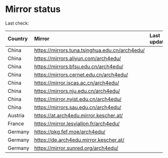 <script src="./time.js"></script>
# Mirror status
Last check: <script type="text/javascript">localize(1733027329.3610096);</script>

|Country|Mirror|Last update|
|:------|:-----|:----------|
|China|https://mirrors.tuna.tsinghua.edu.cn/arch4edu/|<script type="text/javascript">localize(1732992037);</script>|
|China|https://mirrors.aliyun.com/arch4edu/|<script type="text/javascript">localize(1732992037);</script>|
|China|https://mirrors.bfsu.edu.cn/arch4edu/|<script type="text/javascript">localize(1732992037);</script>|
|China|https://mirrors.cernet.edu.cn/arch4edu/|<script type="text/javascript">localize(1732992037);</script>|
|China|https://mirror.iscas.ac.cn/arch4edu/|<script type="text/javascript">localize(1732992037);</script>|
|China|https://mirrors.nju.edu.cn/arch4edu/|<script type="text/javascript">localize(1732948881);</script>|
|China|https://mirror.nyist.edu.cn/arch4edu/|<script type="text/javascript">localize(1732992037);</script>|
|China|https://mirrors.sau.edu.cn/arch4edu/|<script type="text/javascript">localize(1731653531);</script>|
|Austria|https://at.arch4edu.mirror.kescher.at/|<script type="text/javascript">localize(1732992037);</script>|
|France|https://mirror.lesviallon.fr/arch4edu/|<script type="text/javascript">localize(1732992037);</script>|
|Germany|https://pkg.fef.moe/arch4edu/|<script type="text/javascript">localize(1732992037);</script>|
|Germany|https://de.arch4edu.mirror.kescher.at/|<script type="text/javascript">localize(1732992037);</script>|
|Germany|https://mirror.sunred.org/arch4edu/|<script type="text/javascript">localize(1732992037);</script>|

<script src="./tablefilter/tablefilter.js"></script>
<script src="./table.js"></script>